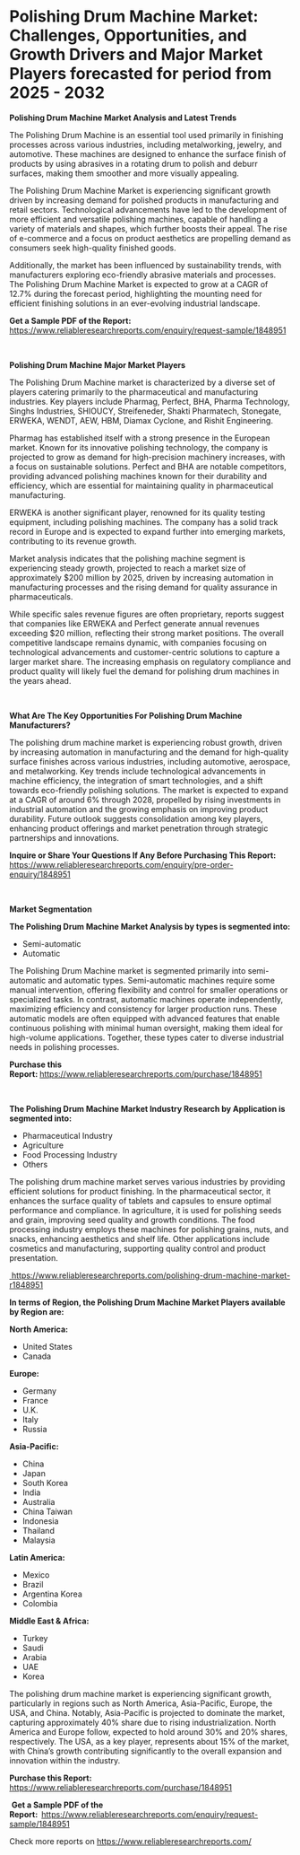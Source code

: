 <p><h1>Polishing Drum Machine Market: Challenges, Opportunities, and Growth Drivers and Major Market Players forecasted for period from 2025 - 2032</h1></p><p><strong>Polishing Drum Machine Market Analysis and Latest Trends</strong></p>
<p><p>The Polishing Drum Machine is an essential tool used primarily in finishing processes across various industries, including metalworking, jewelry, and automotive. These machines are designed to enhance the surface finish of products by using abrasives in a rotating drum to polish and deburr surfaces, making them smoother and more visually appealing.</p><p>The Polishing Drum Machine Market is experiencing significant growth driven by increasing demand for polished products in manufacturing and retail sectors. Technological advancements have led to the development of more efficient and versatile polishing machines, capable of handling a variety of materials and shapes, which further boosts their appeal. The rise of e-commerce and a focus on product aesthetics are propelling demand as consumers seek high-quality finished goods.</p><p>Additionally, the market has been influenced by sustainability trends, with manufacturers exploring eco-friendly abrasive materials and processes. The Polishing Drum Machine Market is expected to grow at a CAGR of 12.7% during the forecast period, highlighting the mounting need for efficient finishing solutions in an ever-evolving industrial landscape.</p></p>
<p><strong>Get a Sample PDF of the Report:&nbsp;</strong> <a href="https://www.reliableresearchreports.com/enquiry/request-sample/1848951?utm_campaign=2098&utm_medium=2&utm_source=Github&utm_content=ia&utm_term=22022025&utm_id=polishing-drum-machine">https://www.reliableresearchreports.com/enquiry/request-sample/1848951</a></p>
<p>&nbsp;</p>
<p><strong>Polishing Drum Machine Major Market Players</strong></p>
<p><p>The Polishing Drum Machine market is characterized by a diverse set of players catering primarily to the pharmaceutical and manufacturing industries. Key players include Pharmag, Perfect, BHA, Pharma Technology, Singhs Industries, SHIOUCY, Streifeneder, Shakti Pharmatech, Stonegate, ERWEKA, WENDT, AEW, HBM, Diamax Cyclone, and Rishit Engineering. </p><p>Pharmag has established itself with a strong presence in the European market. Known for its innovative polishing technology, the company is projected to grow as demand for high-precision machinery increases, with a focus on sustainable solutions. Perfect and BHA are notable competitors, providing advanced polishing machines known for their durability and efficiency, which are essential for maintaining quality in pharmaceutical manufacturing.</p><p>ERWEKA is another significant player, renowned for its quality testing equipment, including polishing machines. The company has a solid track record in Europe and is expected to expand further into emerging markets, contributing to its revenue growth. </p><p>Market analysis indicates that the polishing machine segment is experiencing steady growth, projected to reach a market size of approximately $200 million by 2025, driven by increasing automation in manufacturing processes and the rising demand for quality assurance in pharmaceuticals.</p><p>While specific sales revenue figures are often proprietary, reports suggest that companies like ERWEKA and Perfect generate annual revenues exceeding $20 million, reflecting their strong market positions. The overall competitive landscape remains dynamic, with companies focusing on technological advancements and customer-centric solutions to capture a larger market share. The increasing emphasis on regulatory compliance and product quality will likely fuel the demand for polishing drum machines in the years ahead.</p></p>
<p>&nbsp;</p>
<p><strong>What Are The Key Opportunities For Polishing Drum Machine Manufacturers?</strong></p>
<p><p>The polishing drum machine market is experiencing robust growth, driven by increasing automation in manufacturing and the demand for high-quality surface finishes across various industries, including automotive, aerospace, and metalworking. Key trends include technological advancements in machine efficiency, the integration of smart technologies, and a shift towards eco-friendly polishing solutions. The market is expected to expand at a CAGR of around 6% through 2028, propelled by rising investments in industrial automation and the growing emphasis on improving product durability. Future outlook suggests consolidation among key players, enhancing product offerings and market penetration through strategic partnerships and innovations.</p></p>
<p><strong>Inquire or Share Your Questions If Any Before Purchasing This Report:</strong> <a href="https://www.reliableresearchreports.com/enquiry/pre-order-enquiry/1848951?utm_campaign=2098&utm_medium=2&utm_source=Github&utm_content=ia&utm_term=22022025&utm_id=polishing-drum-machine">https://www.reliableresearchreports.com/enquiry/pre-order-enquiry/1848951</a></p>
<p>&nbsp;</p>
<p><strong>Market Segmentation</strong></p>
<p><strong>The Polishing Drum Machine Market Analysis by types is segmented into:</strong></p>
<p><ul><li>Semi-automatic</li><li>Automatic</li></ul></p>
<p><p>The Polishing Drum Machine market is segmented primarily into semi-automatic and automatic types. Semi-automatic machines require some manual intervention, offering flexibility and control for smaller operations or specialized tasks. In contrast, automatic machines operate independently, maximizing efficiency and consistency for larger production runs. These automatic models are often equipped with advanced features that enable continuous polishing with minimal human oversight, making them ideal for high-volume applications. Together, these types cater to diverse industrial needs in polishing processes.</p></p>
<p><strong>Purchase this Report:&nbsp;</strong><a href="https://www.reliableresearchreports.com/purchase/1848951?utm_campaign=2098&utm_medium=2&utm_source=Github&utm_content=ia&utm_term=22022025&utm_id=polishing-drum-machine">https://www.reliableresearchreports.com/purchase/1848951</a></p>
<p>&nbsp;</p>
<p><strong>The Polishing Drum Machine Market Industry Research by Application is segmented into:</strong></p>
<p><ul><li>Pharmaceutical Industry</li><li>Agriculture</li><li>Food Processing Industry</li><li>Others</li></ul></p>
<p><p>The polishing drum machine market serves various industries by providing efficient solutions for product finishing. In the pharmaceutical sector, it enhances the surface quality of tablets and capsules to ensure optimal performance and compliance. In agriculture, it is used for polishing seeds and grain, improving seed quality and growth conditions. The food processing industry employs these machines for polishing grains, nuts, and snacks, enhancing aesthetics and shelf life. Other applications include cosmetics and manufacturing, supporting quality control and product presentation.</p></p>
<p><a href="https://www.reliableresearchreports.com/polishing-drum-machine-market-r1848951?utm_campaign=2098&utm_medium=2&utm_source=Github&utm_content=ia&utm_term=22022025&utm_id=polishing-drum-machine">&nbsp;https://www.reliableresearchreports.com/polishing-drum-machine-market-r1848951</a></p>
<p><strong>In terms of Region, the Polishing Drum Machine Market Players available by Region are:</strong></p>
<p>
    <p> <strong> North America: </strong>
        <ul>
            <li>United States</li>
            <li>Canada</li>
        </ul>
        </p> 
    <p> <strong> Europe: </strong>
        <ul>
            <li>Germany</li>
            <li>France</li>
            <li>U.K.</li>
            <li>Italy</li>
            <li>Russia</li>
        </ul>
        </p> 
    <p> <strong> Asia-Pacific: </strong>
        <ul>
            <li>China</li>
            <li>Japan</li>
            <li>South Korea</li>
            <li>India</li>
            <li>Australia</li>
            <li>China Taiwan</li>
            <li>Indonesia</li>
            <li>Thailand</li>
            <li>Malaysia</li>
        </ul>
        </p> 
    <p> <strong> Latin America: </strong>
        <ul>
            <li>Mexico</li>
            <li>Brazil</li>
            <li>Argentina Korea</li>
            <li>Colombia</li>
        </ul>
        </p> 
    <p> <strong> Middle East & Africa: </strong>
        <ul>
            <li>Turkey</li>
            <li>Saudi</li>
            <li>Arabia</li>
            <li>UAE</li>
            <li>Korea</li>
        </ul>
    </p>
    </p>
<p><p>The polishing drum machine market is experiencing significant growth, particularly in regions such as North America, Asia-Pacific, Europe, the USA, and China. Notably, Asia-Pacific is projected to dominate the market, capturing approximately 40% share due to rising industrialization. North America and Europe follow, expected to hold around 30% and 20% shares, respectively. The USA, as a key player, represents about 15% of the market, with China’s growth contributing significantly to the overall expansion and innovation within the industry.</p></p>
<p><strong>Purchase this Report: </strong><a href="https://www.reliableresearchreports.com/purchase/1848951?utm_campaign=2098&utm_medium=2&utm_source=Github&utm_content=ia&utm_term=22022025&utm_id=polishing-drum-machine">https://www.reliableresearchreports.com/purchase/1848951</a></p>
<p>&nbsp;<strong>Get a Sample PDF of the Report:&nbsp;&nbsp;</strong><a href="https://www.reliableresearchreports.com/enquiry/request-sample/1848951?utm_campaign=2098&utm_medium=2&utm_source=Github&utm_content=ia&utm_term=22022025&utm_id=polishing-drum-machine">https://www.reliableresearchreports.com/enquiry/request-sample/1848951</a></p>
<p><strong></strong></p>
<p>Check more reports on <a href="https://www.reliableresearchreports.com/?utm_campaign=2098&utm_medium=2&utm_source=Github&utm_content=ia&utm_term=22022025&utm_id=polishing-drum-machine">https://www.reliableresearchreports.com/</a></p>